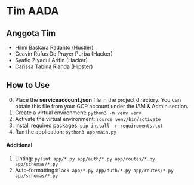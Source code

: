 # Tim AADA

## Anggota Tim

- Hilmi Baskara Radanto (Hustler)
- Ceavin Rufus De Prayer Purba (Hacker)
- Syafiq Ziyadul Arifin (Hacker)
- Carissa Tabina Rianda (Hipster)

## How to Use
0. Place the **serviceaccount.json** file in the project directory. You can obtain this file from your GCP account under the IAM & Admin section.
1. Create a virtual environment: `python3 -m venv venv`
2. Activate the virtual environment: `source venv/bin/activate`
3. Install required packages: `pip install -r requirements.txt`
4. Run the application: `python3 app/main.py`

#### Additional
1. Linting: `pylint app/*.py app/auth/*.py app/routes/*.py app/schemas/*.py`
2. Auto-formatting:`black app/*.py app/auth/*.py app/routes/*.py app/schemas/*.py`